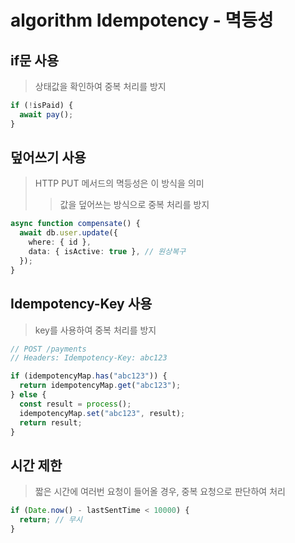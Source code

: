 # algorithm Idempotency - 멱등성

## if문 사용

> 상태값을 확인하여 중복 처리를 방지

```ts
if (!isPaid) {
  await pay();
}
```

## 덮어쓰기 사용

> HTTP PUT 메서드의 멱등성은 이 방식을 의미
>
> > 값을 덮어쓰는 방식으로 중복 처리를 방지

```ts
async function compensate() {
  await db.user.update({
    where: { id },
    data: { isActive: true }, // 원상복구
  });
}
```

## Idempotency-Key 사용

> key를 사용하여 중복 처리를 방지

```ts
// POST /payments
// Headers: Idempotency-Key: abc123

if (idempotencyMap.has("abc123")) {
  return idempotencyMap.get("abc123");
} else {
  const result = process();
  idempotencyMap.set("abc123", result);
  return result;
}
```

## 시간 제한

> 짧은 시간에 여러번 요청이 들어올 경우, 중복 요청으로 판단하여 처리

```ts
if (Date.now() - lastSentTime < 10000) {
  return; // 무시
}
```
